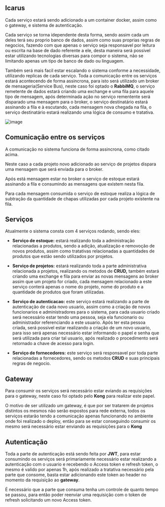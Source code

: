 ## Icarus
Cada serviço estará sendo adicionado a um container docker, assim como o gateway, e sistema de autenticação.

Cada serviço se torna idependente desta forma, sendo assim cada um deles terá seu proprio banco de dados, assim como suas proprias regras de negocios, fazendo com que apenas o serviço seja responsavel por leitura ou escrita na base de dado referente a ele, desta maneira será possivel estar utilizando tecnologias diversas para compor o sistema, não se limitando apenas um tipo de banco de dado ou linguagem.

Também será mais facil estar escalando o sistema conforme a necessidade, utilizando replicas de cada serviço. 
Toda a comunicação entre os serviços estará acontecendo de forma assincrona, para isto será utilizado um broker de mensageria(Service Bus), neste caso foi optado o **RabbiMQ**, o serviço remetente de dados estará criando uma exchange e uma fila para aquele tipo de mensagem, após determinada ação no serviço rementente será disparado uma mensagem para o broker, o serviço destinatário estará assinando a fila e à escutando, cada mensagem nova chegada na fila, o serviço destinatário estará realizando uma lógica de consumo e tratativa.

![image](https://github.com/k4im/gestao/assets/108486349/7020b8b2-d9af-491b-8cc8-f5dd42967b51)

## Comunicação entre os serviços
A comunicação no sistema funciona de forma assincrona, como citado acima. 

Neste caso a cada projeto novo adicionado ao serviço de projetos dispara uma mensagem que será enviada para o broker.

Após está mensagem estar no broker o serviço de estoque estará assinando a fila e consumindo as mensagens que existem nesta fila.

Para cada mensagem consumida o serviço de estoque realiza a lógica de subtração da quantidade de chapas utilizadas por cada projeto existente na fila. 

## Serviços

Atualmente o sistema consta com 4 serviços rodando, sendo eles:

- **Serviço de estoque:** estará realizando toda a administração relacionadas a produtos, sendo a adição, atualização e removoção de novos produtos, assim como tratativas relacionadas a quantidades de produtos que estão sendo utilizados por projetos.

* **Serviço de projetos:** estará realizando toda a parte administrativa relacionada a projetos, realizando os metodos de **CRUD,** também estará criando uma exchange e fila para enviar as novas mensagens ao broker assim que um projeto for criado, cada mensagem relacionado a este serviço conterá apenas o nome do projeto, nome do produto e a quantidade de produtos que foram utilizadas.

+ **Serviço de autenticacao:** este serviço estará realizando a parte de autenticação de cada novo usuario, assim como a criação de novos funcionarios e administradores para o sistema, para cada usuario criado será necessário estar tendo uma pessoa, seja ela funcionario ou administrador referenciando a este usuario. Após ter esta pessoa criada, será possivel estar realizando a criação de um novo usuario, para isso será apenas necessário estar informando o papel e senha que será utilizada para criar tal usuario, após realizado o procedimento será retornado a chave de acesso para login.

- **Serviço de fornecedores:** este serviço será responsavel por toda parte relacionadas a fornecedores, sendo os metodos **CRUD** e suas principais regras de negocio.

## Gateway
Para consumir os serviços será necessário estar eviando as requisições para o gateway, neste caso foi optado pelo **Kong** para realizar este papel.

O motivo de ser utilizado um gateway, é que por ser tratarem de projetos distintos os mesmos não serão expostos para rede externa, todos os serviços estarão tendo a comunicação apenas funcionando no ambiente onde foi realizado o deploy, então para se estar conseguindo consumir os mesmo será necessário estar enviando as requisições para o **Kong**

## Autenticação

Toda a parte de autenticação está sendo feita por **JWT**, para estar consumindo os serviços será primariamente necessário estar realizando a autenticação com o usuario e recebendo o Access token e refresh token, o mesmo é valido por apenas 1h, 
após realizado a tratativa necessário pela parte que consome, basta estar adicionando este token ao header no momento da requisição ao **gateway**.

É necessário que a parte que consuma tenha um controle de quanto tempo se passou, para então poder reenviar uma requisição com o token de refresh solicitando um novo Access token.

